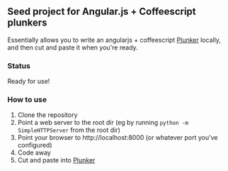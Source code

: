 ## Seed project for Angular.js + Coffeescript plunkers

Essentially allows you to write an angularjs + coffeescript [Plunker](plnkr.co) locally, and then cut and paste it when you're ready.

### Status
Ready for use!

### How to use

1. Clone the repository
1. Point a web server to the root dir (eg by running `python -m SimpleHTTPServer` from the root dir)
1. Point your browser to http://localhost:8000 (or whatever port you've configured)
1. Code away
1. Cut and paste into [Plunker](plnkr.co)